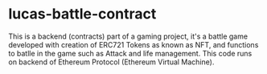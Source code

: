 # lucas-battle-contract
This is a backend (contracts) part of a gaming project, it's a battle game developed with creation of ERC721 Tokens as known as NFT, and functions to batlle in the game such as Attack and life management. This code runs on backend of Ethereum Protocol (Ethereum Virtual Machine).
